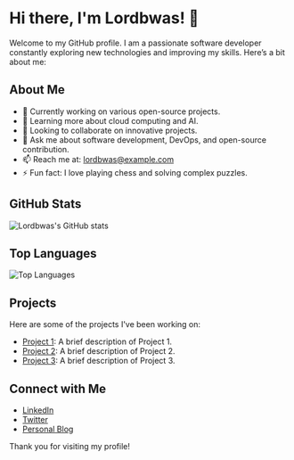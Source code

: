 # Hi there, I'm Lordbwas! 👋

Welcome to my GitHub profile. I am a passionate software developer constantly exploring new technologies and improving my skills. Here’s a bit about me:

## About Me

- 🔭 Currently working on various open-source projects.
- 🌱 Learning more about cloud computing and AI.
- 👯 Looking to collaborate on innovative projects.
- 💬 Ask me about software development, DevOps, and open-source contribution.
- 📫 Reach me at: [lordbwas@example.com](mailto:lordbwas@example.com)
- ⚡ Fun fact: I love playing chess and solving complex puzzles.

## GitHub Stats

![Lordbwas's GitHub stats](https://github-readme-stats.vercel.app/api?username=Lordbwas&show_icons=true&theme=radical)

## Top Languages

![Top Languages](https://github-readme-stats.vercel.app/api/top-langs/?username=Lordbwas&layout=compact&theme=radical)

## Projects

Here are some of the projects I've been working on:

- [Project 1](https://github.com/Lordbwas/project1): A brief description of Project 1.
- [Project 2](https://github.com/Lordbwas/project2): A brief description of Project 2.
- [Project 3](https://github.com/Lordbwas/project3): A brief description of Project 3.

## Connect with Me

- [LinkedIn](https://www.linkedin.com/in/lordbwas)
- [Twitter](https://twitter.com/lordbwas)
- [Personal Blog](https://lordbwas.github.io)

Thank you for visiting my profile!
